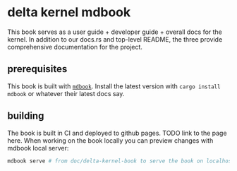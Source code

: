 # delta kernel mdbook

This book serves as a user guide + developer guide + overall docs for the kernel. In addition to our
docs.rs and top-level README, the three provide comprehensive documentation for the project.

## prerequisites
This book is built with [`mdbook`]. Install the latest version with `cargo install mdbook` or whatever
their latest docs say.


## building
The book is built in CI and deployed to github pages. TODO link to the page here. When working on
the book locally you can preview changes with mdbook local server:

```bash
mdbook serve # from doc/delta-kernel-book to serve the book on localhost:3000
```

[`mdbook`]: https://github.com/rust-lang/mdBook